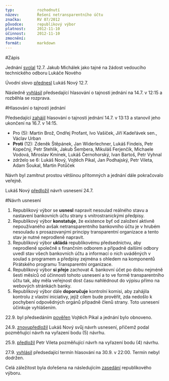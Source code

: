 ```yaml
---
typ:          rozhodnutí
název:        Řešení netransparentního účtu
značka:       RV 07/2012
původce:      republikový výbor
platnost:     2012-11-10
účinnost:     2012-11-10
zmocnění:     
formát:       markdown
---
```


#Zápis

Jednání [svolal](https://forum.pirati.cz/republikovy-vybor-f248/rv-7-2012-reseni-netransparentniho-uctu-t12392.html#p150071) 12.7. Jakub Michálek jako tajné na žádost vedoucího technického odboru Lukáče Nového

Úvodní slovo [přednesl](https://forum.pirati.cz/republikovy-vybor-f248/rv-7-2012-reseni-netransparentniho-uctu-t12392.html#p150075) Lukáš Nový 12.7.

Následně [vyhlásil](https://forum.pirati.cz/republikovy-vybor-f248/rv-7-2012-reseni-netransparentniho-uctu-t12392.html#p150078) předsedající hlasování o tajnosti jednání na 14.7. v 12:15 a rozběhla se rozprava.

#Hlasování o tajnosti jednání

Předsedající [zahájil](https://forum.pirati.cz/republikovy-vybor-f248/rv-7-2012-reseni-netransparentniho-uctu-t12392-20.html#p150551) hlasování o tajnosti jednání 14.7. v 13:13 a stanovil jeho ukončení na 16.7. v 14:15.

* Pro (5): Martin Brož, Ondřej Profant, Ivo Vašíček, Jiří Kadeřávek sen., Václav Urban
* **Proti** (12): Zdeněk Štěpánek, Jan Widerlechner, Lukáš Findeis, Petr Kopečný, Petr Stehlík, Jakub Šembera, Mikuláš Ferjenčík, Michaele Vodová, Miroslav Kmínek, Lukáš Černohorský, Ivan Bartoš, Petr Vyhnal
* zdrželo se 6: Lukáš Nový, Vojtěch Pikal, Jan Podhajský, Petr Vileta, Adam Šoukal, Martin Potůček

Návrh byl zamítnut prostou většinou přítomných a jednání dále pokračovalo veřejně.

Lukáš Nový [předložil](https://forum.pirati.cz/republikovy-vybor-f248/rv-7-2012-reseni-netransparentniho-uctu-t12392-70.html#p152685) návrh usnesení 24.7.

#Návrh usnesení

1. Republikový výbor se **usnesl** napravit nesoulad reálného stavu a nastavení bankovních účtu strany s vnitrostranickými předpisy.
2. Republikový výbor **konstatuje**, že existence byť od založení aktivně nepoužívaného avšak netransparentního bankovního účtu je v hrubém nesouladu s prosazovanými principy transparentní organizace a tento stav je nutné neprodleně napravit.
3. Republikový výbor **ukládá** republikovému předsednictvu, aby neprodleně společně s finančním odborem a případně dalšími odbory uvedl stav všech bankovních účtu a informací o nich uváděných v soulad s programem a předpisy zejména s ohledem na komponentů Pirátského programu Transparentní organizace.
4. Republikový výbor **si přeje** zachovat 4. bankovní účet po dobu nejméně šesti měsíců od účinnosti tohoto usnesení a to ve formě transparentního účtu tak, aby měla veřejnost dost času nahlédnout do výpisu přímo na webových stránkách banky.
5. Republikový výbor dále **doporučuje** kontrolní komisi, aby zahájila kontrolu z vlastní iniciativy, jejíž cílem bude prověřit, zda nedošlo k pochybení odpovědných orgánů případně členů strany.
Toto usnesení účinkuje vyhlášením.

22.9. byl předsedáním [pověřen](https://forum.pirati.cz/republikovy-vybor-f248/rv-7-2012-reseni-netransparentniho-uctu-t12392-90.html#p168395) Vojtěch Pikal a jednání bylo obnoveno.

24.9. [znovupředložil](https://forum.pirati.cz/republikovy-vybor-f248/rv-7-2012-reseni-netransparentniho-uctu-t12392-90.html#p168952) Lukáš Nový svůj návrh usnesení, přičemž podal pozměňující návrh na vyřazení bodu (5) návrhu.

25.9. [předložil](https://forum.pirati.cz/republikovy-vybor-f248/rv-7-2012-reseni-netransparentniho-uctu-t12392-90.html#p168969) Petr Vileta pozměňující návrh na vyřazení bodu (4) návrhu.

27.9. [vyhlásil](https://forum.pirati.cz/republikovy-vybor-f248/rv-7-2012-reseni-netransparentniho-uctu-t12392-90.html#p169400) předsedající termín hlasování na 30.9. v 22:00. Termín nebyl dodržen.

Celá záležitost byla dořešena na následujícím [zasedání](https://www.pirati.cz/rv/11_2012) republikového výboru.
